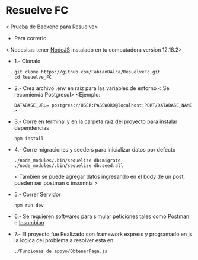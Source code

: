 # Resuelve FC
< Prueba de Backend para Resuelve>

* Para correrlo 

< Necesitas tener [NodeJS](https://nodejs.org/en/download/) instalado en tu computadora version 12.18.2>

* 1.- Clonalo 
    ```
    git clone https://github.com/FabianOAlca/ResuelveFc.git
    cd Resuelve_FC
    ```
* 2.- Crea archivo .env en raiz para las variables de entorno
    < Se recomienda Postgresql>
    <Ejemplo: 
    ```
    DATABASE_URL= postgres://USER:PASSWORD@localhost:PORT/DATABASE_NAME >
    ```
* 3.- Corre en terminal y en la carpeta raiz del proyecto para instalar dependencias
    ```
    npm install
    ```
* 4.- Corre migraciones y seeders para inicializar datos por defecto 
     ```
    ./node_modules/.bin/sequelize db:migrate
    ./node_modules/.bin/sequelize db:seed:all
    ```
    < Tambien se puede agregar datos ingresando en el body de un post, pueden ser postman o insomnia >

* 5.- Correr Servidor
    ```
    npm run dev
    ```

* 6.- Se requieren softwares para simular peticiones tales como [Postman](https://www.postman.com/) e [Insombian](https://insomnia.rest/download/)

* 7.- El proyecto fue Realizado con framework express y programado en js la logica del problema a resolver esta en:

    ```
    ./Funciones de apoyo/ObtenerPaga.js
    ```
